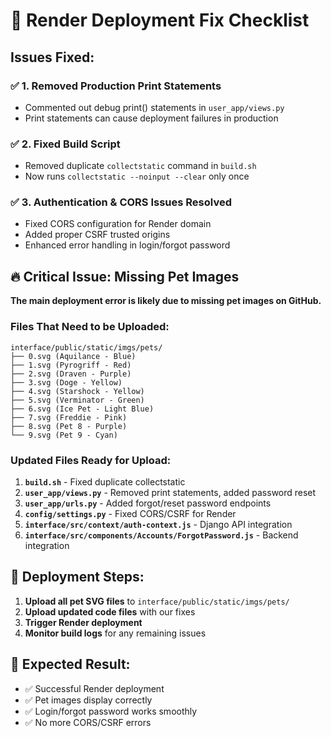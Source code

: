 # 🚀 Render Deployment Fix Checklist

## Issues Fixed:

### ✅ 1. Removed Production Print Statements
- Commented out debug print() statements in `user_app/views.py`
- Print statements can cause deployment failures in production

### ✅ 2. Fixed Build Script 
- Removed duplicate `collectstatic` command in `build.sh`
- Now runs `collectstatic --noinput --clear` only once

### ✅ 3. Authentication & CORS Issues Resolved
- Fixed CORS configuration for Render domain
- Added proper CSRF trusted origins
- Enhanced error handling in login/forgot password

## 🔥 Critical Issue: Missing Pet Images

**The main deployment error is likely due to missing pet images on GitHub.**

### Files That Need to be Uploaded:

```
interface/public/static/imgs/pets/
├── 0.svg (Aquilance - Blue)
├── 1.svg (Pyrogriff - Red)
├── 2.svg (Draven - Purple)
├── 3.svg (Doge - Yellow)
├── 4.svg (Starshock - Yellow)
├── 5.svg (Verminator - Green)
├── 6.svg (Ice Pet - Light Blue)
├── 7.svg (Freddie - Pink)
├── 8.svg (Pet 8 - Purple)
└── 9.svg (Pet 9 - Cyan)
```

### Updated Files Ready for Upload:

1. **`build.sh`** - Fixed duplicate collectstatic
2. **`user_app/views.py`** - Removed print statements, added password reset
3. **`user_app/urls.py`** - Added forgot/reset password endpoints
4. **`config/settings.py`** - Fixed CORS/CSRF for Render
5. **`interface/src/context/auth-context.js`** - Django API integration
6. **`interface/src/components/Accounts/ForgotPassword.js`** - Backend integration

## 🚀 Deployment Steps:

1. **Upload all pet SVG files** to `interface/public/static/imgs/pets/`
2. **Upload updated code files** with our fixes
3. **Trigger Render deployment**
4. **Monitor build logs** for any remaining issues

## 🎯 Expected Result:
- ✅ Successful Render deployment
- ✅ Pet images display correctly
- ✅ Login/forgot password works smoothly
- ✅ No more CORS/CSRF errors
